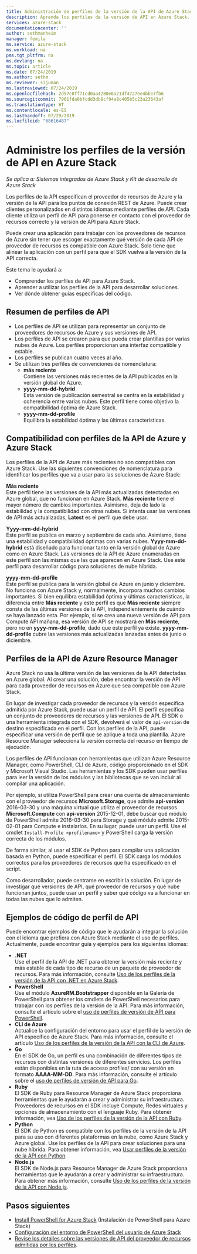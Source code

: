 ```yaml
---
title: Administración de perfiles de la versión de la API de Azure Stack | Microsoft Docs
description: Aprenda los perfiles de la versión de API en Azure Stack.
services: azure-stack
documentationcenter: ''
author: sethmanheim
manager: femila
ms.service: azure-stack
ms.workload: na
pms.tgt_pltfrm: na
ms.devlang: na
ms.topic: article
ms.date: 07/24/2019
ms.author: sethm
ms.reviewer: sijuman
ms.lastreviewed: 07/24/2019
ms.openlocfilehash: 2d57c0ff71cd0aa4280e6a21df4727ee4bbe7fb6
ms.sourcegitcommit: 7961fda0bfcdd3db8cf94a8c405b5c23a23643af
ms.translationtype: HT
ms.contentlocale: es-ES
ms.lasthandoff: 07/29/2019
ms.locfileid: "68616487"
---
```

# <a name="manage-api-version-profiles-in-azure-stack"></a>Administre los perfiles de la versión de API en Azure Stack

*Se aplica a: Sistemas integrados de Azure Stack y Kit de desarrollo de Azure Stack*

Los perfiles de la API especifican el proveedor de recursos de Azure y la versión de la API para los puntos de conexión REST de Azure. Puede crear clientes personalizados en distintos idiomas mediante perfiles de API. Cada cliente utiliza un perfil de API para ponerse en contacto con el proveedor de recursos correcto y la versión de API para Azure Stack.

Puede crear una aplicación para trabajar con los proveedores de recursos de Azure sin tener que escoger exactamente qué versión de cada API de proveedor de recursos es compatible con Azure Stack. Solo tiene que alinear la aplicación con un perfil para que el SDK vuelva a la versión de la API correcta.

Este tema le ayudará a:

 - Comprender los perfiles de API para Azure Stack.
 - Aprender a utilizar los perfiles de la API para desarrollar soluciones.
 - Ver dónde obtener guías específicas del código.

## <a name="summary-of-api-profiles"></a>Resumen de perfiles de API

- Los perfiles de API se utilizan para representar un conjunto de proveedores de recursos de Azure y sus versiones de API.
- Los perfiles de API se crearon para que pueda crear plantillas por varias nubes de Azure. Los perfiles proporcionan una interfaz compatible y estable.
- Los perfiles se publican cuatro veces al año.
- Se utilizan tres perfiles de convenciones de nomenclatura:
    - **más reciente**  
        Contiene las versiones más recientes de la API publicadas en la versión global de Azure.
    - **yyyy-mm-dd-hybrid**  
    Esta versión de publicación semestral se centra en la estabilidad y coherencia entre varias nubes. Este perfil tiene como objetivo la compatibilidad óptima de Azure Stack.
    - **yyyy-mm-dd-profile** <br>
    Equilibra la estabilidad óptima y las últimas características.

## <a name="azure-api-profiles-and-azure-stack-compatibility"></a>Compatibilidad con perfiles de la API de Azure y Azure Stack

Los perfiles de la API de Azure más recientes no son compatibles con Azure Stack. Use las siguientes convenciones de nomenclatura para identificar los perfiles que va a usar para las soluciones de Azure Stack:

**Más reciente**  
Este perfil tiene las versiones de la API más actualizadas detectadas en Azure global, que no funcionan en Azure Stack. **Más reciente** tiene el mayor número de cambios importantes. Asimismo, deja de lado la estabilidad y la compatibilidad con otras nubes. Si intenta usar las versiones de API más actualizadas, **Latest** es el perfil que debe usar.

**Yyyy-mm-dd-hybrid**  
Este perfil se publica en marzo y septiembre de cada año. Asimismo, tiene una estabilidad y compatibilidad óptimas con varias nubes. **Yyyy-mm-dd-hybrid** está diseñado para funcionar tanto en la versión global de Azure como en Azure Stack. Las versiones de la API de Azure enumeradas en este perfil son las mismas que las que aparecen en Azure Stack. Use este perfil para desarrollar código para soluciones de nube híbrida.

**yyyy-mm-dd-profile**  
Este perfil se publica para la versión global de Azure en junio y diciembre. No funciona con Azure Stack y, normalmente, incorpora muchos cambios importantes. Si bien equilibra estabilidad óptima y últimas características, la diferencia entre **Más reciente** y este perfil es que **Más reciente** siempre consta de las últimas versiones de la API, independientemente de cuándo se haya lanzado esta. Por ejemplo, si se crea una nueva versión de API para Compute API mañana, esa versión de API se mostrará en **Más reciente**, pero no en **yyyy-mm-dd-profile**, dado que este perfil ya existe. **yyyy-mm-dd-profile** cubre las versiones más actualizadas lanzadas antes de junio o diciembre.

## <a name="azure-resource-manager-api-profiles"></a>Perfiles de la API de Azure Resource Manager

Azure Stack no usa la última versión de las versiones de la API detectadas en Azure global. Al crear una solución, debe encontrar la versión de API para cada proveedor de recursos en Azure que sea compatible con Azure Stack.

En lugar de investigar cada proveedor de recursos y la versión específica admitida por Azure Stack, puede usar un perfil de API. El perfil especifica un conjunto de proveedores de recursos y las versiones de API. El SDK o una herramienta integrada con el SDK, devolverá el valor de `api-version` de destino especificada en el perfil. Con los perfiles de la API, puede especificar una versión de perfil que se aplique a toda una plantilla. Azure Resource Manager selecciona la versión correcta del recurso en tiempo de ejecución.

Los perfiles de API funcionan con herramientas que utilizan Azure Resource Manager, como PowerShell, CLI de Azure, código proporcionado en el SDK y Microsoft Visual Studio. Las herramientas y los SDK pueden usar perfiles para leer la versión de los módulos y las bibliotecas que se van incluir al compilar una aplicación.

Por ejemplo, si utiliza PowerShell para crear una cuenta de almacenamiento con el proveedor de recursos **Microsoft.Storage**, que admite **api-version** 2016-03-30 y una máquina virtual que utiliza el proveedor de recursos **Microsoft.Compute** con **api-version** 2015-12-01, debe buscar qué módulo de PowerShell admite 2016-03-30 para Storage y qué módulo admite 2015-02-01 para Compute e instalarlos. En su lugar, puede usar un perfil. Use el cmdlet `Install-Profile <profilename>` y PowerShell carga la versión correcta de los módulos.

De forma similar, al usar el SDK de Python para compilar una aplicación basada en Python, puede especificar el perfil. El SDK carga los módulos correctos para los proveedores de recursos que ha especificado en el script.

Como desarrollador, puede centrarse en escribir la solución. En lugar de investigar qué versiones de API, qué proveedor de recursos y qué nube funcionan juntos, puede usar un perfil y saber qué código va a funcionar en todas las nubes que lo admiten.

## <a name="api-profile-code-samples"></a>Ejemplos de código de perfil de API

Puede encontrar ejemplos de código que le ayudarán a integrar la solución con el idioma que prefiera con Azure Stack mediante el uso de perfiles. Actualmente, puede encontrar guía y ejemplos para los siguientes idiomas:

- **.NET** <br>
Use el perfil de la API de .NET para obtener la versión más reciente y más estable de cada tipo de recurso de un paquete de proveedor de recursos. Para más información, consulte [Uso de los perfiles de la versión de la API con .NET en Azure Stack](azure-stack-version-profiles-net.md).
- **PowerShell**  
Use el módulo **AzureRM.Bootstrapper** disponible en la Galería de PowerShell para obtener los cmdlets de PowerShell necesarios para trabajar con los perfiles de la versión de la API. Para más información, consulte el artículo sobre el [uso de perfiles de versión de API para PowerShell](azure-stack-version-profiles-powershell.md).
- **CLI de Azure**  
Actualice la configuración del entorno para usar el perfil de la versión de API específico de Azure Stack. Para más información, consulte el artículo [Uso de los perfiles de la versión de la API con la CLI de Azure](azure-stack-version-profiles-azurecli2.md).
- **Go**  
En el SDK de Go, un perfil es una combinación de diferentes tipos de recursos con distintas versiones de diferentes servicios. Los perfiles están disponibles en la ruta de acceso profiles/ con su versión en formato **AAAA-MM-DD**. Para más información, consulte el artículo sobre el [uso de perfiles de versión de API para Go](azure-stack-version-profiles-go.md).
- **Ruby**  
El SDK de Ruby para Resource Manager de Azure Stack proporciona herramientas que le ayudarán a crear y administrar su infraestructura. Proveedores de recursos en el SDK incluye Compute, Redes virtuales y opciones de almacenamiento con el lenguaje Ruby. Para obtener información, vea [Uso de los perfiles de la versión de la API con Ruby](azure-stack-version-profiles-ruby.md).
- **Python**  
El SDK de Python es compatible con los perfiles de la versión de la API para su uso con diferentes plataformas en la nube, como Azure Stack y Azure global. Use los perfiles de la API para crear soluciones para una nube híbrida. Para obtener información, vea [Usar perfiles de la versión de la API con Python](azure-stack-version-profiles-python.md).
- **Node.js**  
El SDK de Node.js para Resource Manager de Azure Stack proporciona herramientas que le ayudarán a crear y administrar su infraestructura. Para obtener más información, consulte [Uso de los perfiles de la versión de la API con Node.js](azure-stack-version-profile-nodejs.md).

## <a name="next-steps"></a>Pasos siguientes

* [Install PowerShell for Azure Stack](../operator/azure-stack-powershell-install.md) (Instalación de PowerShell para Azure Stack)
* [Configuración del entorno de PowerShell del usuario de Azure Stack](azure-stack-powershell-configure-user.md)
* [Revise los detalles sobre las versiones de API del proveedor de recursos admitidas por los perfiles](azure-stack-profiles-azure-resource-manager-versions.md).
